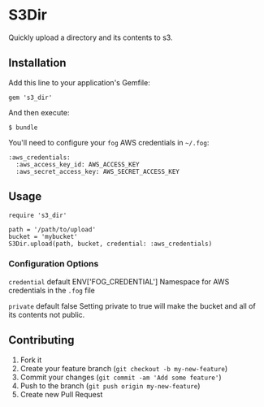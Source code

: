 S3Dir
=====

Quickly upload a directory and its contents to s3.

## Installation

Add this line to your application's Gemfile:

    gem 's3_dir'

And then execute:

    $ bundle

You'll need to configure your `fog` AWS credentials in `~/.fog`:

    :aws_credentials:
      :aws_access_key_id: AWS_ACCESS_KEY
      :aws_secret_access_key: AWS_SECRET_ACCESS_KEY

## Usage

    require 's3_dir'

    path = '/path/to/upload'
    bucket = 'mybucket'
    S3Dir.upload(path, bucket, credential: :aws_credentials)

### Configuration Options

`credential` default ENV['FOG_CREDENTIAL']
   Namespace for AWS credentials in the `.fog` file

`private` default false
   Setting private to true will make the bucket and all
   of its contents not public.

## Contributing

1. Fork it
2. Create your feature branch (`git checkout -b my-new-feature`)
3. Commit your changes (`git commit -am 'Add some feature'`)
4. Push to the branch (`git push origin my-new-feature`)
5. Create new Pull Request
